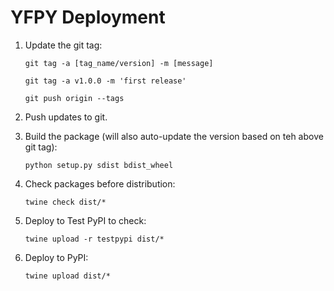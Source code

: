 # YFPY Deployment

1. Update the git tag:

    `git tag -a [tag_name/version] -m [message]`

    ```shell
    git tag -a v1.0.0 -m 'first release'    
    ```
   
    ```shell
    git push origin --tags    
    ```
   
2. Push updates to git.

3. Build the package (will also auto-update the version based on teh above git tag):

    ```shell
    python setup.py sdist bdist_wheel
    ```

4. Check packages before distribution:

   ```shell
   twine check dist/*
   ```

5. Deploy to Test PyPI to check:

    ```shell
    twine upload -r testpypi dist/*
    ```

6. Deploy to PyPI:

    ```shell
    twine upload dist/*
    ```
